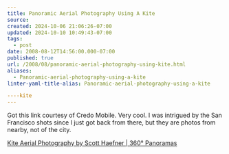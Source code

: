 ```yaml
---
title: Panoramic Aerial Photography Using A Kite
source: 
created: 2024-10-06 21:06:26-07:00
updated: 2024-10-10 10:49:43-07:00
tags:
  - post
date: 2008-08-12T14:56:00.000-07:00
published: true
url: /2008/08/panoramic-aerial-photography-using-kite.html
aliases:
  - Panoramic-aerial-photography-using-a-kite
linter-yaml-title-alias: Panoramic-aerial-photography-using-a-kite

----kite
---
```



Got this link courtesy of Credo Mobile. Very cool. I was intrigued by the San Francisco shots since I just got back from there, but they are photos from nearby, not of the city.  
  
[Kite Aerial Photography by Scott Haefner | 360° Panoramas](http://scotthaefner.com/kap/360panos/)